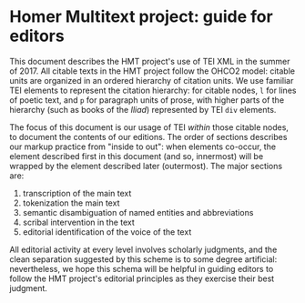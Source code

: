 # Homer Multitext project: guide for editors

This document describes the HMT project's use of TEI XML in the summer of 2017.  All citable texts in the HMT project follow the OHCO2 model:  citable units are organized in an ordered hierarchy of citation units.  We use familiar TEI elements to represent the citation hierarchy: for citable nodes, `l` for lines of poetic text, and `p` for paragraph units of prose, with higher parts of the hierarchy (such as books of the *Iliad*) represented by TEI `div` elements.


The focus of this document is our usage of TEI *within* those citable nodes, to document the contents of our editions.  The order of sections describes our markup practice from "inside to out":  when elements co-occur, the element described first in this document (and so, innermost) will be wrapped by the element described later (outermost).  The major sections are:


1.   transcription of the main text
2.   tokenization the main text
3.   semantic disambiguation of named entities and abbreviations
4.   scribal intervention in the text
5.   editorial identification of the voice of the text

All editorial activity at every level involves scholarly judgments, and the clean separation suggested by this scheme is to some degree artificial:  nevertheless, we hope this schema will be helpful in guiding editors to follow the HMT project's editorial principles as they exercise their best judgment.
